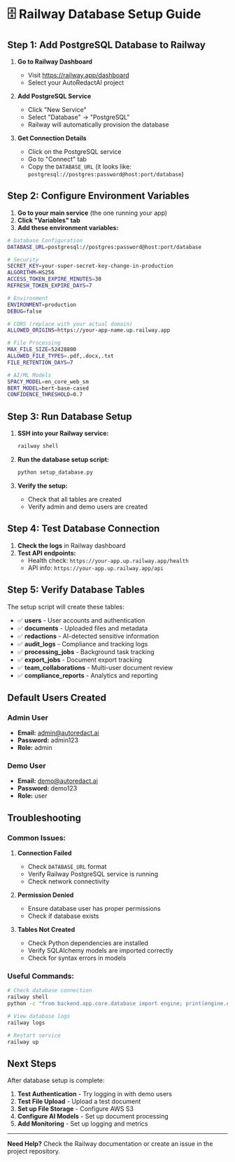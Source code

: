 # 🗄️ Railway Database Setup Guide

## Step 1: Add PostgreSQL Database to Railway

1. **Go to Railway Dashboard**
   - Visit https://railway.app/dashboard
   - Select your AutoRedactAI project

2. **Add PostgreSQL Service**
   - Click "New Service"
   - Select "Database" → "PostgreSQL"
   - Railway will automatically provision the database

3. **Get Connection Details**
   - Click on the PostgreSQL service
   - Go to "Connect" tab
   - Copy the `DATABASE_URL` (it looks like: `postgresql://postgres:password@host:port/database`)

## Step 2: Configure Environment Variables

1. **Go to your main service** (the one running your app)
2. **Click "Variables" tab**
3. **Add these environment variables:**

```bash
# Database Configuration
DATABASE_URL=postgresql://postgres:password@host:port/database

# Security
SECRET_KEY=your-super-secret-key-change-in-production
ALGORITHM=HS256
ACCESS_TOKEN_EXPIRE_MINUTES=30
REFRESH_TOKEN_EXPIRE_DAYS=7

# Environment
ENVIRONMENT=production
DEBUG=false

# CORS (replace with your actual domain)
ALLOWED_ORIGINS=https://your-app-name.up.railway.app

# File Processing
MAX_FILE_SIZE=52428800
ALLOWED_FILE_TYPES=.pdf,.docx,.txt
FILE_RETENTION_DAYS=7

# AI/ML Models
SPACY_MODEL=en_core_web_sm
BERT_MODEL=bert-base-cased
CONFIDENCE_THRESHOLD=0.7
```

## Step 3: Run Database Setup

1. **SSH into your Railway service:**
   ```bash
   railway shell
   ```

2. **Run the database setup script:**
   ```bash
   python setup_database.py
   ```

3. **Verify the setup:**
   - Check that all tables are created
   - Verify admin and demo users are created

## Step 4: Test Database Connection

1. **Check the logs** in Railway dashboard
2. **Test API endpoints:**
   - Health check: `https://your-app.up.railway.app/health`
   - API info: `https://your-app.up.railway.app/api`

## Step 5: Verify Database Tables

The setup script will create these tables:

- ✅ **users** - User accounts and authentication
- ✅ **documents** - Uploaded files and metadata
- ✅ **redactions** - AI-detected sensitive information
- ✅ **audit_logs** - Compliance and tracking logs
- ✅ **processing_jobs** - Background task tracking
- ✅ **export_jobs** - Document export tracking
- ✅ **team_collaborations** - Multi-user document review
- ✅ **compliance_reports** - Analytics and reporting

## Default Users Created

### Admin User
- **Email:** admin@autoredact.ai
- **Password:** admin123
- **Role:** admin

### Demo User
- **Email:** demo@autoredact.ai
- **Password:** demo123
- **Role:** user

## Troubleshooting

### Common Issues:

1. **Connection Failed**
   - Check `DATABASE_URL` format
   - Verify Railway PostgreSQL service is running
   - Check network connectivity

2. **Permission Denied**
   - Ensure database user has proper permissions
   - Check if database exists

3. **Tables Not Created**
   - Check Python dependencies are installed
   - Verify SQLAlchemy models are imported correctly
   - Check for syntax errors in models

### Useful Commands:

```bash
# Check database connection
railway shell
python -c "from backend.app.core.database import engine; print(engine.execute('SELECT version()').fetchone())"

# View database logs
railway logs

# Restart service
railway up
```

## Next Steps

After database setup is complete:

1. **Test Authentication** - Try logging in with demo users
2. **Test File Upload** - Upload a test document
3. **Set up File Storage** - Configure AWS S3
4. **Configure AI Models** - Set up document processing
5. **Add Monitoring** - Set up logging and metrics

---

**Need Help?** Check the Railway documentation or create an issue in the project repository. 